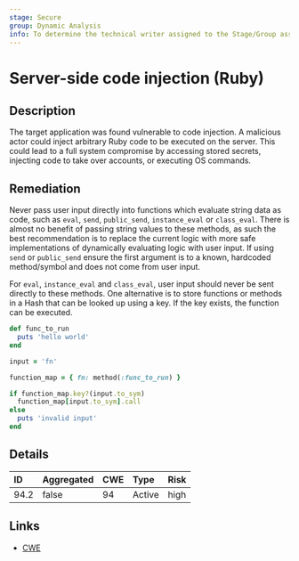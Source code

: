 ```yaml
---
stage: Secure
group: Dynamic Analysis
info: To determine the technical writer assigned to the Stage/Group associated with this page, see https://handbook.gitlab.com/handbook/product/ux/technical-writing/#assignments
---
```


# Server-side code injection (Ruby)

## Description

The target application was found vulnerable to code injection. A malicious actor could inject arbitrary
Ruby code to be executed on the server. This could lead to a full system compromise by accessing
stored secrets, injecting code to take over accounts, or executing OS commands.

## Remediation

Never pass user input directly into functions which evaluate string data as code, such as `eval`,
`send`, `public_send`, `instance_eval` or `class_eval`. There is almost no benefit of passing string
values to these methods, as such the best recommendation is to replace the current logic with more safe
implementations of dynamically evaluating logic with user input. If using `send` or `public_send` ensure
the first argument is to a known, hardcoded method/symbol and does not come from user input.

For `eval`, `instance_eval` and `class_eval`, user input should never be sent directly to these methods.
One alternative is to store functions or methods in a Hash that can be looked up using a key. If the key
exists, the function can be executed.

```ruby
def func_to_run
  puts 'hello world'
end

input = 'fn'

function_map = { fn: method(:func_to_run) }

if function_map.key?(input.to_sym)
  function_map[input.to_sym].call
else
  puts 'invalid input'
end
```

## Details

| ID | Aggregated | CWE | Type | Risk |
|:---|:--------|:--------|:--------|:--------|
| 94.2 | false | 94 | Active | high |

## Links

- [CWE](https://cwe.mitre.org/data/definitions/94.html)

